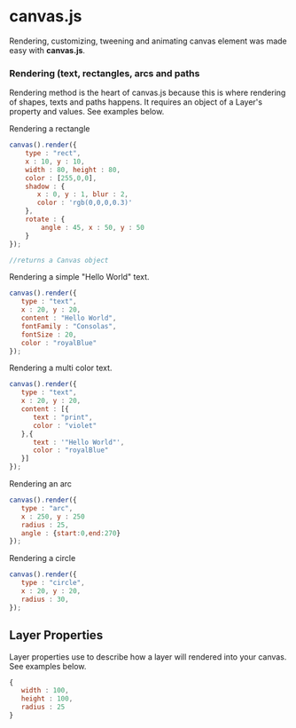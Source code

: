 # canvas.js
Rendering, customizing, tweening and animating canvas element was made easy with **canvas.js**. 

### Rendering (text, rectangles, arcs and paths
Rendering method is the heart of canvas.js because this is where rendering of shapes, texts and paths happens. It requires an object of a Layer's property and values. See examples below. 
 
Rendering a rectangle

```javascript
canvas().render({
    type : "rect", 
    x : 10, y : 10,
    width : 80, height : 80,
    color : [255,0,0],
    shadow : {
       x : 0, y : 1, blur : 2,
       color : 'rgb(0,0,0,0.3)' 
    }, 
    rotate : {
        angle : 45, x : 50, y : 50
    } 
});

//returns a Canvas object
```

Rendering a simple "Hello World" text.

```javascript
canvas().render({
   type : "text", 
   x : 20, y : 20,
   content : "Hello World", 
   fontFamily : "Consolas", 
   fontSize : 20,
   color : "royalBlue"
});

```

Rendering a multi color text. 

```javascript
canvas().render({
   type : "text", 
   x : 20, y : 20,
   content : [{
      text : "print", 
      color : "violet"
   },{
      text : '"Hello World"', 
      color : "royalBlue" 
   }] 
});

```

Rendering an arc 

```javascript
canvas().render({
   type : "arc",
   x : 250, y : 250
   radius : 25, 
   angle : {start:0,end:270}
});


```

Rendering a circle

```javascript
canvas().render({
   type : "circle", 
   x : 20, y : 20,
   radius : 30,
});
```

## Layer Properties

Layer properties use to describe how a layer will rendered into your canvas. See examples below. 

```javascript
{
   width : 100,
   height : 100,
   radius : 25
} 

```
